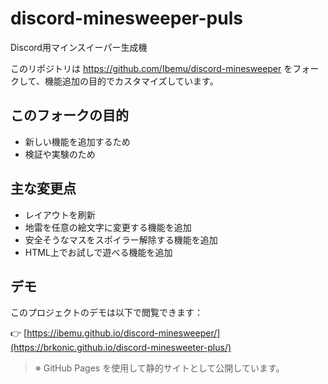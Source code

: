 # discord-minesweeper-puls
Discord用マインスイーパー生成機

このリポジトリは https://github.com/Ibemu/discord-minesweeper をフォークして、機能追加の目的でカスタマイズしています。

## このフォークの目的

- 新しい機能を追加するため
- 検証や実験のため

## 主な変更点

- レイアウトを刷新
- 地雷を任意の絵文字に変更する機能を追加
- 安全そうなマスをスポイラー解除する機能を追加
- HTML上でお試しで遊べる機能を追加

## デモ

このプロジェクトのデモは以下で閲覧できます：

👉 [https://ibemu.github.io/discord-minesweeper/](https://brkonic.github.io/discord-minesweeter-plus/)

> ※ GitHub Pages を使用して静的サイトとして公開しています。

